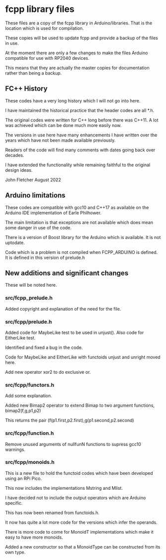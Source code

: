 # fcpp library files

These files are a copy of the fcpp library in Arduino/libraries. That is the location which is used for compilation.

These copies will be used to update fcpp and provide a backup of the files in use.

At the moment there are only a few changes to make the files Arduino compatible for use with RP2040 devices.

This means that they are actually the master copies for documentation rather than being a backup.

## FC++ History

These codes have a very long history which I will not go into here.

I have maintained the historical practice that the header codes are all *.h.

The original codes were written for C++ long before there was C++11. A lot was achieved which can be done much more easily now.

The versions in use here have many enhancements I have written over the years which have not been made available previously.

Readers of the code will find many comments with dates going back over decades.

I have extended the functionality while remaining faithful to the original design ideas.

John Fletcher  August 2022

## Arduino limitations

These codes are compatible with gcc10 and C++17 as available on the Arduino IDE implementation of Earle Philhower.

The main limitation is that exceptions are not available which does mean some danger in use of the code.

There is a version of Boost library for the Arduino which is available. It is not uptodate.

Code which is a problem is not compiled when FCPP_ARDUINO is defined. It is defined in this version of prelude.h 

## New additions and significant changes

These will be noted here.

### src/fcpp_prelude.h

Added copyright and explanation of the need for the file.

### src/fcpp/prelude.h  

Added code for MaybeLike test to be used in unjust(). Also code for EitherLike test.

Identified and fixed a bug in the code.

Code for MaybeLike and EitherLike with functoids unjust and unright moved here.

Add new operator xor2 to do exclusive or.
					
### src/fcpp/functors.h  					

Add some explanation.

Added new Bimap2 operator to extend Bimap to two argument functions, bimap2(f,g,p1,p2)

This returns the pair  (f(p1.first,p2.first),g(p1.second,p2.second)

### src/fcpp/function.h

Remove unused arguments of nullfunN functions to supress gcc10 warnings.

### src/fcpp/monoids.h  					

This is a new file to hold the functoid codes which have been developed using an RPi Pico.

This now includes the implementations Mstring and Mlist.

I have decided not to include the output operators which are Arduino specific.

This has now been renamed from functoids.h.

It now has quite a lot more code for the versions which infer the operands.

There is more code to come for MonoidT<MonoidType> implementations which make it easy to have more monoids.

Added a new constructor so that a MonoidType can be constructed from its own type.
